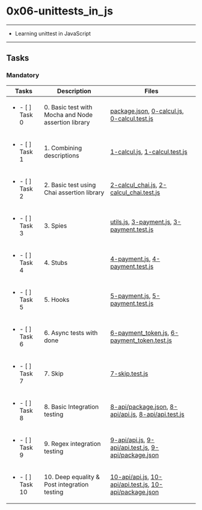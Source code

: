 # 0x06-unittests_in_js

---

* Learning unittest in JavaScript

---

## Tasks

### Mandatory

| Tasks | Description | Files |
| ----- | ----- | ----- |
| <ul><li> - [ ] Task 0 </li></ul> | 0. Basic test with Mocha and Node assertion library | [package.json](package.json), [0-calcul.js](0-calcul.js), [0-calcul.test.js](0-calcul.test.js) |
| <ul><li> - [ ] Task 1 </li></ul> | 1. Combining descriptions | [1-calcul.js](1-calcul.js), [1-calcul.test.js](1-calcul.test.js) |
| <ul><li> - [ ] Task 2 </li></ul> | 2. Basic test using Chai assertion library | [2-calcul_chai.js](2-calcul_chai.js), [2-calcul_chai.test.js](2-calcul_chai.test.js) |
| <ul><li> - [ ] Task 3 </li></ul> | 3. Spies | [utils.js](utils.js), [3-payment.js](3-payment.js), [3-payment.test.js](3-payment.test.js) |
| <ul><li> - [ ] Task 4 </li></ul> | 4. Stubs | [4-payment.js](4-payment.js), [4-payment.test.js](4-payment.test.js) |
| <ul><li> - [ ] Task 5 </li></ul> | 5. Hooks | [5-payment.js](5-payment.js), [5-payment.test.js](5-payment.test.js) |
| <ul><li> - [ ] Task 6 </li></ul> | 6. Async tests with done | [6-payment_token.js](6-payment_token.js), [6-payment_token.test.js](6-payment_token.test.js) |
| <ul><li> - [ ] Task 7 </li></ul> | 7. Skip | [7-skip.test.js](7-skip.test.js) |
| <ul><li> - [ ] Task 8 </li></ul> | 8. Basic Integration testing | [8-api/package.json](8-api/package.json), [8-api/api.js](8-api/api.js), [8-api/api.test.js](8-api/api.test.js) |
| <ul><li> - [ ] Task 9 </li></ul> | 9. Regex integration testing | [9-api/api.js](9-api/api.js), [9-api/api.test.js](9-api/api.test.js), [9-api/package.json](9-api/package.json) |
| <ul><li> - [ ] Task 10 </li></ul> | 10. Deep equality & Post integration testing | [10-api/api.js](10-api/api.js), [10-api/api.test.js](10-api/api.test.js), [10-api/package.json](10-api/package.json) |
